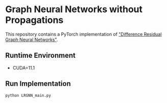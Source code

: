 
# Graph Neural Networks without Propagations

This repository contains a PyTorch implementation of ["Difference Residual Graph Neural Networks"](http://yangliang.github.io/pdf/www23.pdf).

## Runtime Environment

* CUDA=11.1

## Run Implementation

```
python LRGNN_main.py
```
